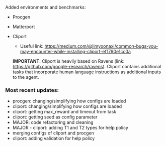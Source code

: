 Added environments and benchmarks:
- Procgen
- Matterport
- Cliport
    - Useful link: https://medium.com/@limyoonaxi/common-bugs-you-may-encounter-while-installing-cliport-ef1790e1cc0a

  **IMPORTANT**: Cliport is heavily based on Ravens (link: https://github.com/google-research/ravens). Cliport contains additional tasks that incorporate human language instructions as additional inputs to the agent. 

### Most recent updates:
- procgen: changing/simplifying how configs are loaded
- cliport: changing/simplifying how configs are loaded
- cliport: getting max_reward and timeout from task
- cliport: getting seed as config parameter
- MAJOR: code refactoring and cleaning
- MAJOR - cliport: adding T1 and T2 types for help policy
- merging configs of cliport and procgen
- cliport: adding validation for help policy